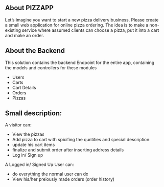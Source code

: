 ## About PIZZAPP

Let’s imagine you want to start a new pizza delivery business. Please create a small web application for online pizza
ordering. The idea is to make a non-existing service where assumed clients can choose a pizza, put it into a cart
and make an order.

## About the Backend
This solution contains the backend Endpoint for the entire app, containing the models and controllers for these modules 
 - Users
 - Carts
 - Cart Details
 - Orders
 - Pizzas


 ## Small description:
 A visitor can:
  - View the pizzas
  - Add pizza to cart with spicifing the quntities and special description
  - update his cart items
  - finalize and submit order after inserting address details
  - Log in/ Sign up

A Logged in/ Signed Up User can:
 - do everything the normal user can do
 - View his/her preiously made orders (order history)
